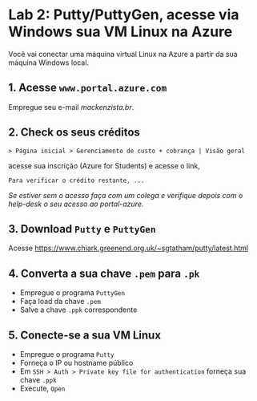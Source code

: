 # Lab 2: Putty/PuttyGen, acesse via Windows sua VM Linux na Azure

Você vai conectar uma máquina virtual Linux na Azure a partir da sua máquina Windows local.

## 1. Acesse `www.portal.azure.com`

Empregue seu e-mail *mackenzista.br*.

## 2. Check os seus créditos 

```
> Página inicial > Gerenciamento de custo + cobrança | Visão geral 
```

acesse sua inscrição (Azure for Students) e acesse o link,

```
Para verificar o crédito restante, ...
```

*Se estiver sem o acesso faça com um colega e verifique depois com o help-desk o seu acesso ao portal-azure.* 

## 3. Download `Putty` e `PuttyGen`

Acesse https://www.chiark.greenend.org.uk/~sgtatham/putty/latest.html 

## 4. Converta a sua chave `.pem` para `.pk`

- Empregue o programa `PuttyGen`
- Faça load da chave `.pem`
- Salve a chave `.ppk` correspondente

## 5. Conecte-se a sua VM Linux

- Empregue o programa `Putty`
- Forneça o IP ou hostname público
- Em `SSH > Auth > Private key file for authentication` forneça sua chave `.ppk`
- Execute, `Open`

 


